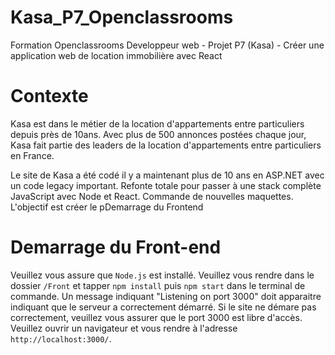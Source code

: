 # Kasa_P7_Openclassrooms
Formation Openclassrooms Developpeur web - Projet P7 (Kasa) - Créer une application web de location immobilière avec React

# Contexte
Kasa est dans le métier de la location d'appartements entre particuliers depuis près de 10ans. Avec plus de 500 annonces postées chaque jour, Kasa fait partie des leaders de la location d'appartements entre particuliers en France.

Le site de Kasa a été codé il y a maintenant plus de 10 ans en ASP.NET avec un code legacy important.
Refonte totale pour passer à une stack complète JavaScript avec Node et React.
Commande de nouvelles maquettes.
L'objectif est créer le pDemarrage du Frontend

# Demarrage du Front-end
Veuillez vous assure que `Node.js` est installé. Veuillez vous rendre dans le dossier `/Front` et tapper `npm install` puis `npm start` dans le terminal de commande.
Un message indiquant "Listening on port 3000" doit apparaitre indiquant que le serveur a correctement démarré.
Si le site ne démare pas correctement, veuillez vous assurer que le port 3000 est libre d'accès.
Veuillez ouvrir un navigateur et vous rendre à l'adresse `http://localhost:3000/`.
